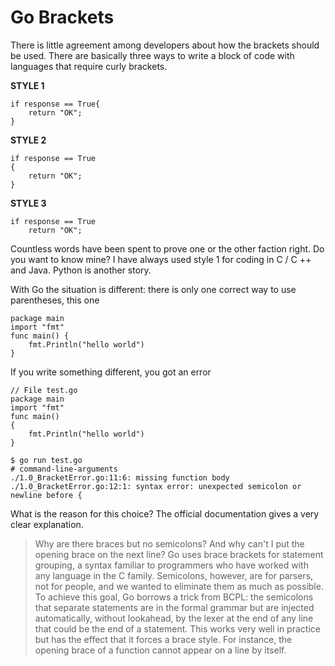 # Go Brackets


There is little agreement among developers about how the brackets should be used. There are basically three ways to write a block of code with languages that require curly brackets.  
  

**STYLE 1**
```
if response == True{
    return "OK";
}
```
  
**STYLE 2**
```
if response == True
{
    return "OK";
}
```
  
**STYLE 3**
```
if response == True
    return "OK";
```

Countless words have been spent to prove one or the other faction right. Do you want to know mine? I have always used style 1 for coding in C / C ++ and Java. Python is another story.  
  
With Go the situation is different: there is only one correct way to use parentheses, this one

```
package main
import "fmt"
func main() {
    fmt.Println("hello world")
}
```

If you write something different, you got an error

```
// File test.go
package main
import "fmt"
func main() 
{
    fmt.Println("hello world")
}

$ go run test.go 
# command-line-arguments
./1.0_BracketError.go:11:6: missing function body
./1.0_BracketError.go:12:1: syntax error: unexpected semicolon or newline before {
```

What is the reason for this choice? The official documentation gives a very clear explanation.

>Why are there braces but no semicolons? And why can't I put the opening brace on the next line?
>Go uses brace brackets for statement grouping, a syntax familiar to programmers who have worked with any language in the C family. Semicolons, however, are for parsers, not for people, and we wanted to eliminate them as much as possible. To achieve this goal, Go borrows a trick from BCPL: the semicolons that separate statements are in the formal grammar but are injected automatically, without lookahead, by the lexer at the end of any line that could be the end of a statement. This works very well in practice but has the effect that it forces a brace style. For instance, the opening brace of a function cannot appear on a line by itself.

